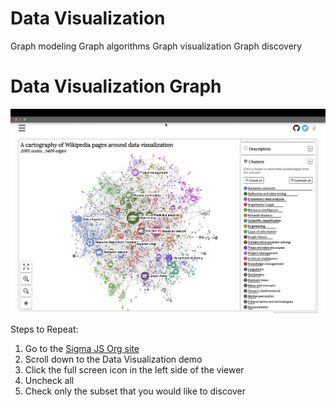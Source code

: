 # Data Visualization

Graph modeling
Graph algorithms
Graph visualization
Graph discovery

# Data Visualization Graph

![](../img/data-visualization-graph.png)

Steps to Repeat:

1. Go to the [Sigma JS Org site](https://www.sigmajs.org/)
2. Scroll down to the Data Visualization demo
3. Click the full screen icon in the left side of the viewer
4. Uncheck all
5. Check only the subset that you would like to discover